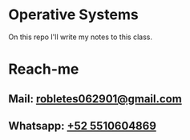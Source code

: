 # Operative Systems
On this repo I'll write my notes to this class.
# Reach-me
## Mail: [robletes062901@gmail.com](mailto:robletes062901@gmail.com)
## Whatsapp: [+52 5510604869](https://wa.me/525510604869?text=Me%20comunico%20por%20un%20tema%20relacionado%20con%20el%20repositorio%20de%20sistemas%20operativos)